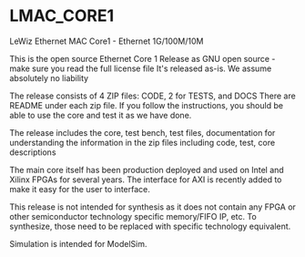 # LMAC_CORE1
LeWiz Ethernet MAC Core1 - Ethernet 1G/100M/10M

This is the open source Ethernet Core 1 
Release as GNU open source - make sure you read the full license file
It's released as-is. We assume absolutely no liability 

The release consists of 4 ZIP files: CODE, 2 for TESTS, and DOCS
There are README under each zip file.  If you follow the instructions, you should be able to use the core
and test it as we have done.

The release includes the core, test bench, test files, documentation for understanding the information in the zip files
including code, test, core descriptions

The main core itself has been production deployed and used on Intel and Xilinx FPGAs for several years.
The interface for AXI is recently added to make it easy for the user to interface.

This release is not intended for synthesis as it does not contain any FPGA or other semiconductor technology specific 
memory/FIFO IP, etc. To synthesize, those need to be replaced with specific technology equivalent.

Simulation is intended for ModelSim.
